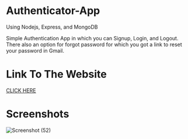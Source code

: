 # Authenticator-App
Using Nodejs, Express, and MongoDB <br>

Simple Authentication App in which you can Signup, Login, and Logout.<br>
There also an option for forgot password for which you got a link to reset your password in Gmail.
 # Link To The Website
 
 [CLICK HERE](https://dry-peak-70194.herokuapp.com/login)
 
 # Screenshots
 
 ![Screenshot (52)](https://user-images.githubusercontent.com/79687388/122337247-b1fc2f00-cf5b-11eb-92a3-5f2d4d8c702a.png)

